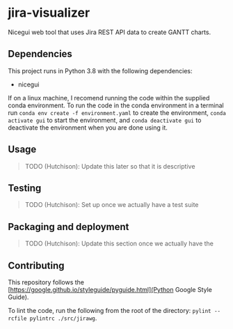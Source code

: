 # jira-visualizer

Nicegui web tool that uses Jira REST API data to create GANTT charts.

## Dependencies

This project runs in Python 3.8 with the following dependencies:
* nicegui

If on a linux machine, I recomend running the code within the supplied conda environment. To run the code in the conda environment in a terminal run `conda env create -f environment.yaml` to create the environment, `conda activate gui` to start the environment, and `conda deactivate gui` to deactivate the environment when you are done using it.

## Usage

> TODO (Hutchison): Update this later so that it is descriptive

## Testing

> TODO (Hutchison): Set up once we actually have a test suite

## Packaging and deployment

> TODO (Hutchison): Update this section once we actually have the 

## Contributing

This repository follows the [https://google.github.io/styleguide/pyguide.html](Python Google Style Guide).

To lint the code, run the following from the root of the directory: `pylint --rcfile pylintrc ./src/jirawg`.

